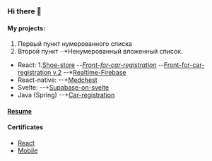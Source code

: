 ### Hi there 👋

#### My projects:
1. Первый пункт нумерованного списка
2. Второй пункт
⋅⋅*Ненумерованный вложенный список.
- React:
1.[Shoe-store](https://github.com/DukeKunYura/shoe-store)
--*[Front-for-car-registration](https://github.com/DukeKunYura/front-for-car-registration)
--*[Front-for-car-registration v.2](https://github.com/DukeKunYura/alternative-front-for-car-registration)
--*[Realtime-Firebase](https://github.com/DukeKunYura/Realtime-Firebase-test)
- React-native:
--+[Medchest](https://github.com/DukeKunYura/medchest)
- Svelte:
--+[Supabase-on-svelte](https://github.com/DukeKunYura/supabase-on-svelte)
- Java (Spring)
--+[Car-registration](https://github.com/DukeKunYura/car-registration)

#### [Resume](https://docs.google.com/document/d/10pmx0uzSJIh7g_0i4EY0EPldpKrb-FgEjGOQbz3mLRE/edit?usp=sharing)

#### Certificates
 - [React](https://github.com/DukeKunYura/dukekunyura/blob/main/certificate-react.pdf)
 - [Mobile](https://github.com/DukeKunYura/dukekunyura/blob/main/certificate-mobile.pdf)

<!--
**DukeKunYura/dukekunyura** is a ✨ _special_ ✨ repository because its `README.md` (this file) appears on your GitHub profile.

Here are some ideas to get you started:

- 🔭 I’m currently working on ...
- 🌱 I’m currently learning ...
- 👯 I’m looking to collaborate on ...
- 🤔 I’m looking for help with ...
- 💬 Ask me about ...
- 📫 How to reach me: ...
- 😄 Pronouns: ...
- ⚡ Fun fact: ...
-->
